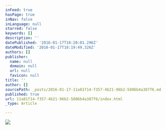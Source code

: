 ```yaml
---
inFeed: true
hasPage: true
inNav: false
inLanguage: null
starred: false
keywords: []
description: ''
datePublished: '2016-01-17T18:20:01.296Z'
dateModified: '2016-01-17T18:19:49.326Z'
authors: []
publisher:
  name: null
  domain: null
  url: null
  favicon: null
title: ''
author: []
sourcePath: _posts/2016-01-17-11a81f14-f357-4b21-96b2-5806b4a387f6.md
published: true
url: 11a81f14-f357-4b21-96b2-5806b4a387f6/index.html
_type: Article

---
```

![](https://the-grid-user-content.s3-us-west-2.amazonaws.com/9ff56366-e425-47c4-9b46-0faa5405c529.png)